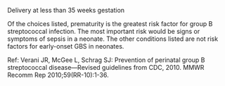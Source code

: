 Delivery at less than 35 weeks gestation

Of the choices listed, prematurity is the greatest risk factor for group B streptococcal infection. The most important risk would be signs or symptoms of sepsis in a neonate. The other conditions listed are not risk factors for early-onset GBS in neonates.

Ref: Verani JR, McGee L, Schrag SJ: Prevention of perinatal group B streptococcal disease—Revised guidelines from CDC, 2010. MMWR Recomm Rep 2010;59(RR-10):1-36.